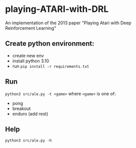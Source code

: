 # playing-ATARI-with-DRL
An implementation of the 2013 paper "Playing Atari with Deep Reinforcement Learning"


## Create python environment:
* create new env
* install python 3.10
* run ```pip install -r requirements.txt```

## Run
```python3 src/ale.py -t <game>```
where ```<game>``` is one of:
* pong
* breakout
* enduro
(add rest)

## Help
```python3 src/ale.py -h```
